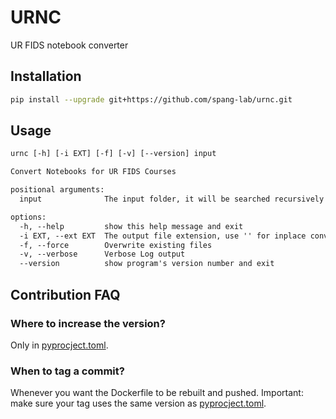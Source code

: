 # URNC

UR FIDS notebook converter

## Installation

```bash
pip install --upgrade git+https://github.com/spang-lab/urnc.git
```

## Usage

```txt
urnc [-h] [-i EXT] [-f] [-v] [--version] input

Convert Notebooks for UR FIDS Courses

positional arguments:
  input              The input folder, it will be searched recursively

options:
  -h, --help         show this help message and exit
  -i EXT, --ext EXT  The output file extension, use '' for inplace conversion
  -f, --force        Overwrite existing files
  -v, --verbose      Verbose Log output
  --version          show program's version number and exit
```

## Contribution FAQ

### Where to increase the version?

Only in [pyprocject.toml](pyproject.toml).

### When to tag a commit?

Whenever you want the Dockerfile to be rebuilt and pushed. Important: make sure your tag uses the same version as [pyprocject.toml](pyproject.toml).
